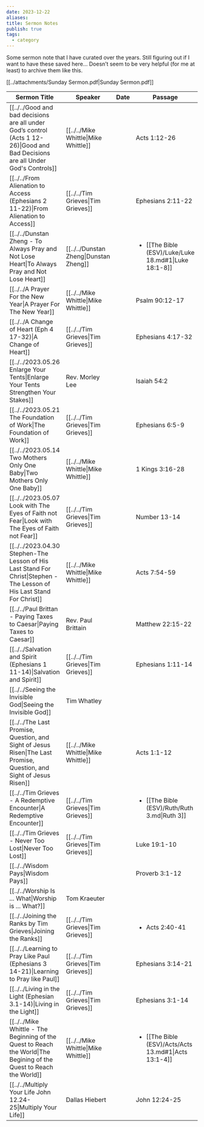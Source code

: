 ```yaml
---
date: 2023-12-22
aliases: 
title: Sermon Notes
publish: true
tags:
  - category
---
```

Some sermon note that I have curated over the years. Still figuring out if I want to have these saved here… Doesn’t seem to be very helpful (for me at least) to archive them like this.

[[../attachments/Sunday Sermon.pdf|Sunday Sermon.pdf]]


| Sermon Title                                                                                                                              | Speaker                                         | Date | Passage                                                               |
| ----------------------------------------------------------------------------------------------------------------------------------------- | ----------------------------------------------- | ---- | --------------------------------------------------------------------- |
| [[../../Good and bad decisions are all under God’s control (Acts 1 12-26)\|Good and Bad Decisions are all Under God's Controls]] | [[../../Mike Whittle\|Mike Whittle]]   |      | Acts 1:12-26                                                          |
| [[../../From Alienation to Access (Ephesians 2 11-22)\|From Alienation to Access]]                                               | [[../../Tim Grieves\|Tim Grieves]]     |      | Ephesians 2:11-22                                                     |
| [[../../Dunstan Zheng - To Always Pray and Not Lose Heart\|To Always Pray and Not Lose Heart]]                                   | [[../../Dunstan Zheng\|Dunstan Zheng]] |      | <ul><li>[[The Bible (ESV)/Luke/Luke 18.md#1\|Luke 18:1-8]]</li></ul> |
| [[../../A Prayer For the New Year\|A Prayer For The New Year]]                                                                   | [[../../Mike Whittle\|Mike Whittle]]   |      | Psalm 90:12-17                                                        |
| [[../../A Change of Heart (Eph 4 17-32)\|A Change of Heart]]                                                                     | [[../../Tim Grieves\|Tim Grieves]]     |      | Ephesians 4:17-32                                                     |
| [[../../2023.05.26 Enlarge Your Tents\|Enlarge Your Tents Strengthen Your Stakes]]                                               | Rev. Morley Lee                                 |      | Isaiah 54:2                                                           |
| [[../../2023.05.21 The Foundation of Work\|The Foundation of Work]]                                                              | [[../../Tim Grieves\|Tim Grieves]]     |      | Ephesians 6:5-9                                                       |
| [[../../2023.05.14 Two Mothers Only One Baby\|Two Mothers Only One Baby]]                                                        | [[../../Mike Whittle\|Mike Whittle]]   |      | 1 Kings 3:16-28                                                       |
| [[../../2023.05.07 Look with The Eyes of Faith not Fear\|Look with The Eyes of Faith not Fear]]                                  | [[../../Tim Grieves\|Tim Grieves]]     |      | Number 13-14                                                          |
| [[../../2023.04.30 Stephen-The Lesson of His Last Stand For Christ\|Stephen - The Lesson of His Last Stand For Christ]]          | [[../../Mike Whittle\|Mike Whittle]]   |      | Acts 7:54-59                                                          |
| [[../../Paul Brittan - Paying Taxes to Caesar\|Paying Taxes to Caesar]]                                                          | Rev. Paul Brittain                              |      | Matthew 22:15-22                                                      |
| [[../../Salvation and Spirit (Ephesians 1 11-14)\|Salvation and Spirit]]                                                         | [[../../Tim Grieves\|Tim Grieves]]     |      | Ephesians 1:11-14                                                     |
| [[../../Seeing the Invisible God\|Seeing the Invisible God]]                                                                     | Tim Whatley                                     |      |                                                                       |
| [[../../The Last Promise, Question, and Sight of Jesus Risen\|The Last Promise, Question, and Sight of Jesus Risen]]             | [[../../Mike Whittle\|Mike Whittle]]   |      | Acts 1:1-12                                                           |
| [[../../Tim Grieves - A Redemptive Encounter\|A Redemptive Encounter]]                                                           | [[../../Tim Grieves\|Tim Grieves]]     |      | <ul><li>[[The Bible (ESV)/Ruth/Ruth 3.md\|Ruth 3]]</li></ul>         |
| [[../../Tim Grieves - Never Too Lost\|Never Too Lost]]                                                                           | [[../../Tim Grieves\|Tim Grieves]]     |      | Luke 19:1-10                                                          |
| [[../../Wisdom Pays\|Wisdom Pays]]                                                                                               |                                                 |      | Proverb 3:1-12                                                        |
| [[../../Worship Is ... What\|Worship is ... What?]]                                                                              | Tom Kraeuter                                    |      |                                                                       |
| [[../../Joining the Ranks by Tim Grieves\|Joining the Ranks]]                                                                    | [[../../Tim Grieves\|Tim Grieves]]     |      | <ul><li>Acts 2:40-41</li></ul>                                        |
| [[../../Learning to Pray Like Paul (Ephesians 3 14-21)\|Learning to Pray like Paul]]                                             | [[../../Tim Grieves\|Tim Grieves]]     |      | Ephesians 3:14-21                                                     |
| [[../../Living in the Light (Ephesian 3.1-14)\|Living in the Light]]                                                             | [[../../Tim Grieves\|Tim Grieves]]     |      | Ephesians 3:1-14                                                      |
| [[../../Mike Whittle - The Beginning of the Quest to Reach the World\|The Begining of the Quest to Reach the World]]             | [[../../Mike Whittle\|Mike Whittle]]   |      | <ul><li>[[The Bible (ESV)/Acts/Acts 13.md#1\|Acts 13:1-4]]</li></ul> |
| [[../../Multiply Your Life John 12.24-25\|Multiply Your Life]]                                                                   | Dallas Hiebert                                  |      | John 12:24-25                                                         |

